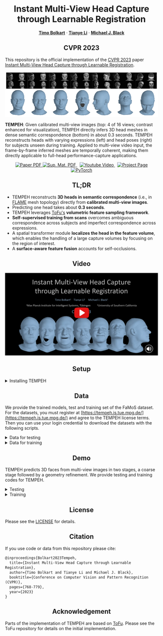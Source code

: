 <h1 align="center">Instant Multi-View Head Capture through Learnable Registration</h1>

<p align="center">
  <a href="https://sites.google.com/site/bolkartt"><strong>Timo Bolkart</strong></a>
  ·
  <a href="https://tianyeli.github.io/"><strong>Tianye Li</strong></a>    
  ·
  <a href="https://ps.is.tuebingen.mpg.de/person/black"><strong>Michael J. Black</strong></a>
</p>
<h2 align="center">CVPR 2023</h2>

This repository is the official implementation of the [CVPR 2023](https://cvpr2023.thecvf.com/) paper [Instant Multi-View Head Capture through Learnable Registration](https://ps.is.mpg.de/uploads_file/attachment/attachment/711/CVPR2023_Multiview_Face_Capture.pdf).   

<p>
  <p align="center"> 
  <img src="media/teaser.png">
  </p>
  <strong>TEMPEH</strong>: Given calibrated multi-view images (top: 4 of 16 views; contrast enhanced for visualization), TEMPEH directly infers 3D head meshes in dense semantic correspondence (bottom) in about 0.3 seconds. TEMPEH reconstructs heads with varying expressions (left) and head poses (right) for subjects unseen during training. Applied to multi-view video input, the frame-by-frame inferred meshes are temporally coherent, making them directly applicable to full-head performance-capture applications.   
</p>

<p align="center">
  <a href='https://ps.is.mpg.de/uploads_file/attachment/attachment/711/CVPR2023_Multiview_Face_Capture.pdf'>
    <img src='https://img.shields.io/badge/PDF-Paper-2D963D?style=flat&logo=Adobe-Acrobat-Reader&logoColor=red' alt='Paper PDF'>
  </a> 
  <a href='https://ps.is.mpg.de/uploads_file/attachment/attachment/712/CVPR2023_Multiview_Face_Capture_supmat.pdf'>
    <img src='https://img.shields.io/badge/PDF-Sup.Mat.-2D963D?style=flat&logo=Adobe-Acrobat-Reader&logoColor=red' alt='Sup. Mat. PDF'>
  </a>     
  <a href='https://youtu.be/AolpvKpmjEw' style='padding-left: 0.5rem;'>
    <img src='https://img.shields.io/badge/Video-Youtube-red?style=flat&logo=youtube&logoColor=red' alt='Youtube Video'>
  </a>
  <a href='https://tempeh.is.tue.mpg.de/index.html' style='padding-left: 0.5rem;'>
    <img src='https://img.shields.io/badge/Website-Project Page-blue?style=flat&logo=Google%20chrome&logoColor=blue' alt='Project Page'>
  </a>
  <a href="https://pytorch.org/get-started/locally/"><img alt="PyTorch" src="https://img.shields.io/badge/PyTorch-ee4c2c?logo=pytorch&logoColor=white"></a>
</p>

<h2 align="center">TL;DR</h2>

- TEMPEH reconstructs **3D heads in semantic correspondence** (i.e., in [FLAME](https://flame.is.tue.mpg.de/) mesh topology) directly from **calibrated multi-view images**.
- Predicting one head takes about **0.3 seconds**.
- TEMPEH leverages [ToFu's](https://tianyeli.github.io/tofu/paper.pdf) **volumetric feature sampling framework**.
- **Self-supervised training from scans** overcomes ambiguous correspondence across subjects and imperfect correspondence across expressions.
- A spatial transformer module **localizes the head in the feature volume**, which enables the handling of a large capture volumes by focusing on the region of interest.
- A **surface-aware feature fusion** accounts for self-occlusions.


<h2 align="center">Video</h2>

<div align="center">
  <a href="https://youtu.be/AolpvKpmjEw" target="_blank">
    <img src="media/TEMPEH_video_screenshot.png" alt="TEMPEH" width="1120" style="height: auto;" />
  </a>
</div>




<h2 align="center">Setup</h2>

<details>
<summary>Installing TEMPEH</summary>

TEMPEH is tested in a Python 3.7 environment with PyTorch 1.12.1 for CUDA 11.6.


Set up and activate the virtual environment:
```
# Set up virtualenv
mkdir <your_home_dir>/.virtualenvs
python3.7 -m venv <your_home_dir>/.virtualenvs/TEMPEH

# Activate virtualenv 
cd TEMPEH
source <your_home_dir>/.virtualenvs/TEMPEH/bin/activate
```

Adjust the pip version (higher pip versions result in errors in the later [MPI-IS/mesh](https://github.com/MPI-IS/mesh) installation) and append the current working directory:
```
pip install -U pip==22.0.4
echo $(pwd) >> <your_home_dir>/.virtualenvs/TEMPEH/lib/python3.7/site-packages/tempeh.pth
```

Install a [PyTorch](https://pytorch.org/get-started/locally/) and [Kaolin](https://github.com/NVIDIAGameWorks/kaolin) version that suit you. We tested with PyTorch 1.12.1 and Kaolin 1.13.
```
pip install torch==1.12.1+cu116 torchvision==0.13.1+cu116 torchaudio==0.12.1 --extra-index-url https://download.pytorch.org/whl/cu116
pip install kaolin==0.13.0 -f https://nvidia-kaolin.s3.us-east-2.amazonaws.com/torch-1.12.1_cu116.html
```

Install mesh processing libraries from [MPI-IS/mesh](https://github.com/MPI-IS/mesh) within the virtual environment.

Install the liegroups:
```
cd modules/liegroups && python setup.py install && cd -
```

Install the remaining requirements with:
```
pip install -r requirements.txt
```
</details>




<h2 align="center">Data</h2>

We provide the trained models, test and training set of the FaMoS dataset. For the datasets, you must register at [https://tempeh.is.tue.mpg.de/](https://tempeh.is.tue.mpg.de/) and agree to the TEMPEH license terms. Then you can use your login credential to download the datasets with the following scripts.


<details>
<summary>Data for testing </summary>

**Pretrained models**

Fetch the pre-trained TEMPEH coarse (700 MB) and refinement models (600 MB) with:
```
./fetch_TEMPEH_models.sh
```
Running this will download the models into './data/downloads' and then extract them to './runs/coarse' and './runs/refinement'.


**Example FaMoS test set**

For downloading a small test set containing the data shown in the paper, run:
```
./fetch_test_subset.sh
```
Running this will download the data into './data/downloads' and then extract the data to './data/test_data_subset'.

**Full FaMoS test set**

For downloading the entire FaMoS test dataset (18 GB), run:
```
./fetch_test_data.sh
```
Running this will download the data into './data/downloads' and then extract the data to './data/test_data'. The archives are extrated with [7z](https://www.7-zip.org/) which must be installed prior to running the script. 

</details>


<details>
<summary>Data for training </summary>

For downloading the FaMoS training dataset (images: 194 GB, scans: 205 GB, registrations: 86 GB), run:
```
./fetch_training_data.sh
```
Running this will download the training data into './data/downloads' (default) and then extract the data to './data/training_data' (default). To specifify different download and data directories, edit the 'fetch_training_data.sh' script. Extracting all data requires about 500 GB of disk space. After running the script, ensure that all data packages are successfully downloaded, and that the extraction of the data was successful. 

To download only images, scans, or registrations, run either of the following:
```
./fetch_training_image.sh
./fetch_training_scans.sh
./fetch_registrations.sh
```

</details>




<h2 align="center">Demo</h2>


TEMPEH predicts 3D faces from multi-view images in two stages, a coarse stage followed by a geometry refinement. We provide testing and training codes for TEMPEH.

<details>
<summary>Testing</summary>

**Step 1: Coarse stage inference**
```
python tester/test_global.py \
--coarse_model_run_dir './runs/coarse/coarse__TEMPEH_final' \
--data_list_fname './data/test_data_subset/paper_test_frames.json' \
--image_directory './data/test_data_subset/test_subset_images_4' \
--calibration_directory './data/test_data_subset/test_subset_calibrations' \
--out_dir './results/FaMoS_test_subset/coarse__TEMPEH_final'
```

**Step 2: Refinement stage inference**
```
python tester/test_local.py \
--refinement_model_run_dir './runs/refinement/refinement_TEMPEH_final' \
--data_list_fname './data/test_data_subset/paper_test_frames.json' \
--coarse_prediction_root_dir './results/FaMoS_test_subset/coarse__TEMPEH_final' \
--image_directory './data/test_data_subset/test_subset_images_4' \
--calibration_directory './data/test_data_subset/test_subset_calibrations' \
--out_dir './results/FaMoS_test_subset/refinement__TEMPEH_final'
```
</details>


<details>
<summary>Training</summary>

**Step 1: Coarse stage training - Part 1**

TEMPEH's coarse model is firstly pre-trained fully-supervised with a vertex-to-vertex loss for 300K iterations. 
Adapt the paths for the training data `train-data-list-fname`, `val-data-list-fname`, `scan-directory`, `processed-directory`, `image-directory`, `calibration-directory` in the `option_handler/train_options_global.py` and run:
```
python trainer/train_global.py --num-iterations 300000
```

**Step 2: Coarse stage training - Part 2**

After pre-training, training TEMPEH additionally minimizes the point-to-surface distance and an edge-based regularization. 
To resume the training, add the option `--config-filename <CONFIG_FNAME>` with the config file from pre-training (default: `./runs/coarse/coarse__TEMPEH__<<DATE>>/config.json`) and run:
```
python trainer/train_global.py \
--config-filename <CONFIG_FNAME> \
--num-iterations 800000 \
--weight-points2surface 10.0 \
--weight-edge-regularizer 1.0 \
--point-mask-weights '{"w_point_face": 0.0, "w_point_ears": 0.0, "w_point_eyeballs": 1.0, "w_point_eye_region": 0.0, "w_point_lips": 0.0, "w_point_neck": 0.0, "w_point_nostrils": 0.0, "w_point_scalp": 0.0,"w_point_boundary": 0.0}'
```

**Step 3: Cache coarse training and validation predictions**

Prior to training the refinement model, output the predictions for all training and validationd data:
```
# training data
python tester/test_global.py \
--coarse_model_run_dir './runs/coarse/coarse__TEMPEH__<<DATE>>' \
--data_list_fname './data/training_data/seventy_subj__all_seq_frames_per_seq_40_head_rot_120_train.json' \
--image_directory  './data/training_data/train_images_4' \
--calibration_directory './data/training_data/train_calibrations' \
--out_dir './results/FaMoS_training_predictions'

# validation data
python tester/test_global.py \
--coarse_model_run_dir './runs/coarse/coarse__TEMPEH__<<DATE>' \
--data_list_fname './data/training_data/eight_subj__all_seq_frames_per_seq_5_val.json' \
--image_directory  './data/training_data/train_images_4' \
--calibration_directory './data/training_data/train_calibrations' \
--out_dir './results/FaMoS_training_predictions'
```

**Step 4: Refinement model training**

Adapt the paths for the training data `train-data-list-fname`, `val-data-list-fname`, `scan-directory`, `processed-directory`, `image-directory`, `calibration-directory` in the `option_handler/train_options_local.py` and run:
```
python trainer/train_local.py \
--global-model-root-dir './runs/coarse/coarse__TEMPEH__<<DATE>>' \
--global-registration-root-dir './results/FaMoS_training_predictions' \
--num-iterations 150000
```

**Logging**

Training TEMPEH logs training errors, validation errors, and reconstruction renderings with Tensorboard in `./runs/coarse/coarse__TEMPEH__<<DATE>/logs` and `./runs/refinement/refinement__TEMPEH__<<DATE>/logs`.

**Resuming training**

To resume training from a previously saved checkpoint, run `python trainer/train_global.py` or `python trainer/train_local.py` with the option `--config-filename <CONFIG_FNAME>` with the path of the config file of the trained model. This will load all option from the config file and resume the training. 

</details>



<h2 align="center">License</h2>

Please see the [LICENSE](https://tempeh.is.tue.mpg.de/license.html) for details. 


<h2 align="center">Citation</h2>

If you use code or data from this repository please cite:

```commandline
@inproceedings{Bolkart2023Tempeh,
  title={Instant Multi-View Head Capture through Learnable Registration},
  author={Timo Bolkart and Tianye Li and Michael J. Black},
  booktitle={Conference on Computer Vision and Pattern Recognition (CVPR)},
  pages={768-779},
  year={2023}
}
```

<h2 align="center">Acknowledgement</h2>

Parts of the implementation of TEMPEH are based on [ToFu](https://github.com/tianyeli/tofu). 
Please see the ToFu repository for details on the initial implementation. 


